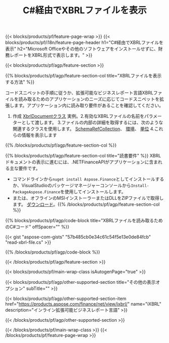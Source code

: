 ﻿---
title: C#経由でXBRLファイルを表示
description: XBRLファイル表示のサンプルコード。 APIサンプルコードを使用して、.NETベースのアプリケーション内のバッチXBRLファイルを表示します。 
url: /ja/net/view/xbrl/
family: finance
platformtag: net
feature: view
informat: XBRL
outformat: 
otherformats: 
---
{{< blocks/products/pf/feature-page-wrap >}}
{{< blocks/products/pf/i18n/feature-page-header h1="C#経由でXBRLファイルを表示" h2="Microsoft Officeやその他のソフトウェアをインストールせずに、財務レポートをXBRL形式で表示します。" >}}

{{< blocks/products/pf/agp/feature-section >}}

{{% blocks/products/pf/agp/feature-section-col title="XBRLファイルを表示する方法" %}}

コードスニペットの手順に従うか、拡張可能なビジネスレポート言語XBRLファイルを読み取るためのアプリケーションのニーズに応じてコードスニペットを拡張します。アプリケーション内に読み取り要件があることを確認してください。

1. 作成 [XbrlDocumentクラス](https://apireference.aspose.com/finance/net/aspose.finance.xbrl/xbrldocument) 実例。2.有効なXBRLファイルの名前をパラメーターとして渡します。
3.ファイルの内部の詳細を取得するには、次のような関連するクラスを使用します。 [SchemaRefCollection](https://apireference.aspose.com/finance/net/aspose.finance.xbrl/schemarefcollection)、 [環境](https://apireference.aspose.com/finance/net/aspose.finance.xbrl/context)、 [単位](https://apireference.aspose.com/finance/net/aspose.finance.xbrl/unit) 
4.これらの情報を表示します

{{% /blocks/products/pf/agp/feature-section-col %}}

{{% blocks/products/pf/agp/feature-section-col title="読書要件" %}}
XBRLドキュメントの表示に進むには、.NETFinanceAPIがアプリケーションに含まれる主な要件です。 
- コマンドラインから```nuget install Aspose.Finance```としてインストールするか、VisualStudioのパッケージマネージャーコンソールから```Install-PackageAspose.Finance```を使用してインストールします。
- または、オフラインのMSIインストーラーまたはDLLをZIPファイルで取得します。 [ダウンロード](https://downloads.aspose.com/finance/net)。{{% /blocks/products/pf/agp/feature-section-col %}}

{{% blocks/products/pf/agp/code-block title="XBRLファイルを読み取るためのC#コード" offSpacer="" %}}

{{< gist "aspose-com-gists" "57b485cb0e34c61c54f5e13e0de84fcb" "read-xbrl-file.cs" >}}

{{% /blocks/products/pf/agp/code-block %}}

{{< /blocks/products/pf/agp/feature-section >}}

{{< blocks/products/pf/main-wrap-class isAutogenPage="true" >}}

{{< blocks/products/pf/agp/other-supported-section title="その他の表示オプション" subTitle="" >}}

{{< blocks/products/pf/agp/other-supported-section-item href="https://products.aspose.com/finance/net/view/ixbrl/" name="iXBRL" description="インライン拡張可能ビジネスレポート言語" >}}

{{< /blocks/products/pf/agp/other-supported-section >}}

{{< /blocks/products/pf/main-wrap-class >}}
{{< /blocks/products/pf/feature-page-wrap >}}
